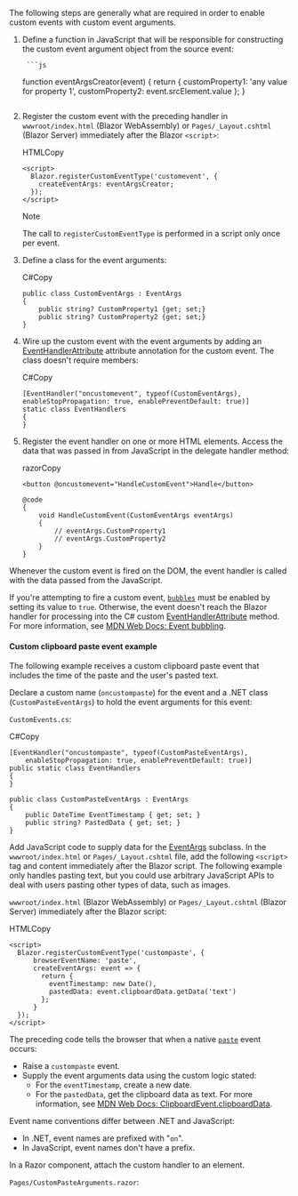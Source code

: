
The following steps are generally what are required in order to enable custom events with custom event arguments.

1. Define a function in JavaScript that will be responsible for constructing the custom event argument object from the source event:
    
    
        ```js
    function eventArgsCreator(event) { 
      return {
        customProperty1: 'any value for property 1',
        customProperty2: event.srcElement.value
      };
    }
    ```  
2.  Register the custom event with the preceding handler in  `wwwroot/index.html`  (Blazor WebAssembly) or  `Pages/_Layout.cshtml`  (Blazor Server) immediately after the Blazor  `<script>`:
    
    HTMLCopy
    
    ```
    <script>
      Blazor.registerCustomEventType('customevent', {
        createEventArgs: eventArgsCreator;
      });
    </script>
    
    ```
    
    Note
    
    The call to  `registerCustomEventType`  is performed in a script only once per event.
    
3.  Define a class for the event arguments:
    
    C#Copy
    
    ```
    public class CustomEventArgs : EventArgs
    {
        public string? CustomProperty1 {get; set;}
        public string? CustomProperty2 {get; set;}
    }
    
    ```
    
4.  Wire up the custom event with the event arguments by adding an  [EventHandlerAttribute](https://docs.microsoft.com/en-us/dotnet/api/microsoft.aspnetcore.components.eventhandlerattribute)  attribute annotation for the custom event. The class doesn't require members:
    
    C#Copy
    
    ```
    [EventHandler("oncustomevent", typeof(CustomEventArgs), enableStopPropagation: true, enablePreventDefault: true)]
    static class EventHandlers
    {
    }
    
    ```
    
5.  Register the event handler on one or more HTML elements. Access the data that was passed in from JavaScript in the delegate handler method:
    
    razorCopy
    
    ```
    <button @oncustomevent="HandleCustomEvent">Handle</button>
    
    @code
    {
        void HandleCustomEvent(CustomEventArgs eventArgs)
        {
            // eventArgs.CustomProperty1
            // eventArgs.CustomProperty2
        }
    }
    
    ```
    

Whenever the custom event is fired on the DOM, the event handler is called with the data passed from the JavaScript.

If you're attempting to fire a custom event,  [`bubbles`](https://developer.mozilla.org/docs/Web/API/Event/bubbles)  must be enabled by setting its value to  `true`. Otherwise, the event doesn't reach the Blazor handler for processing into the C# custom  [EventHandlerAttribute](https://docs.microsoft.com/en-us/dotnet/api/microsoft.aspnetcore.components.eventhandlerattribute)  method. For more information, see  [MDN Web Docs: Event bubbling](https://developer.mozilla.org/docs/Web/Guide/Events/Creating_and_triggering_events#event_bubbling).

#### [](https://docs.microsoft.com/en-us/aspnet/core/blazor/components/event-handling?view=aspnetcore-6.0#custom-clipboard-paste-event-example)Custom clipboard paste event example

The following example receives a custom clipboard paste event that includes the time of the paste and the user's pasted text.

Declare a custom name (`oncustompaste`) for the event and a .NET class (`CustomPasteEventArgs`) to hold the event arguments for this event:

`CustomEvents.cs`:

C#Copy

```
[EventHandler("oncustompaste", typeof(CustomPasteEventArgs), 
    enableStopPropagation: true, enablePreventDefault: true)]
public static class EventHandlers
{
}

public class CustomPasteEventArgs : EventArgs
{
    public DateTime EventTimestamp { get; set; }
    public string? PastedData { get; set; }
}

```

Add JavaScript code to supply data for the  [EventArgs](https://docs.microsoft.com/en-us/dotnet/api/system.eventargs)  subclass. In the  `wwwroot/index.html`  or  `Pages/_Layout.cshtml`  file, add the following  `<script>`  tag and content immediately after the Blazor script. The following example only handles pasting text, but you could use arbitrary JavaScript APIs to deal with users pasting other types of data, such as images.

`wwwroot/index.html`  (Blazor WebAssembly) or  `Pages/_Layout.cshtml`  (Blazor Server) immediately after the Blazor script:

HTMLCopy

```
<script>
  Blazor.registerCustomEventType('custompaste', {
      browserEventName: 'paste',
      createEventArgs: event => {
        return {
          eventTimestamp: new Date(),
          pastedData: event.clipboardData.getData('text')
        };
      }
  });
</script>

```

The preceding code tells the browser that when a native  [`paste`](https://developer.mozilla.org/docs/Web/API/Element/paste_event)  event occurs:

-   Raise a  `custompaste`  event.
-   Supply the event arguments data using the custom logic stated:
    -   For the  `eventTimestamp`, create a new date.
    -   For the  `pastedData`, get the clipboard data as text. For more information, see  [MDN Web Docs: ClipboardEvent.clipboardData](https://developer.mozilla.org/docs/Web/API/ClipboardEvent/clipboardData).

Event name conventions differ between .NET and JavaScript:

-   In .NET, event names are prefixed with "`on`".
-   In JavaScript, event names don't have a prefix.

In a Razor component, attach the custom handler to an element.

`Pages/CustomPasteArguments.razor`:
<!--stackedit_data:
eyJoaXN0b3J5IjpbLTQ0MDA1MjMwLDEwNTM0MzY2ODMsNzMwOT
k4MTE2XX0=
-->